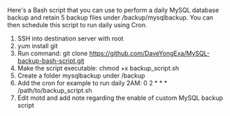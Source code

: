Here's a Bash script that you can use to perform a daily MySQL database backup and retain 5 backup files under /backup/mysqlbackup. You can then schedule this script to run daily using Cron.

1. SSH into destination server with root
2. yum install git
3. Run command: git clone https://github.com/DaveYongExa/MySQL-backup-bash-script.git
4. Make the script executable: chmod +x backup_script.sh
5. Create a folder mysqlbackup under /backup
6. Add the cron for example to run daily 2AM: 0 2 * * * /path/to/backup_script.sh
7. Edit motd and add note regarding the enable of custom MySQL backup script
